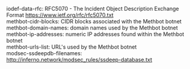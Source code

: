 iodef-data-rfc: RFC5070 - The Incident Object Description Exchange Format <https://www.ietf.org/rfc/rfc5070.txt>  
methbot-cidr-blocks: CIDR blocks associated with the Methbot botnet  
methbot-domain-names: domain names used by the Methbot botnet  
methbot-ip-addresses: numeric IP addresses found within the Methbot botnet  
methbot-urls-list: URL's used by the Methbot botnet  
modsec-ssdeepdb-filenames: <http://inferno.network/modsec_rules/ssdeep-database.txt>  
